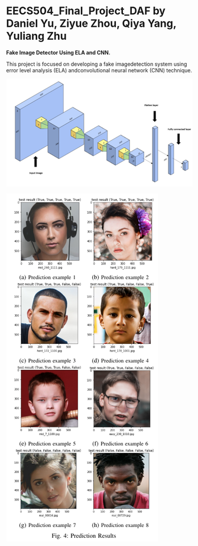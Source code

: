 # EECS504_Final_Project_DAF by Daniel Yu, Ziyue Zhou, Qiya Yang, Yuliang Zhu
**Fake Image Detector Using ELA and CNN.**

This  project  is  focused  on  developing  a  fake  imagedetection  system  using  error  level  analysis  (ELA)  andconvolutional  neural  network  (CNN)  technique.  

![alt text](https://github.com/qiyay/EECS504_Final_Project_DAF/blob/main/results/Capture.JPG "Network Structure")

![alt text](https://github.com/qiyay/EECS504_Final_Project_DAF/blob/main/results/Screenshot%20from%202020-12-15%2011-25-21.png "Prediction Examples")


